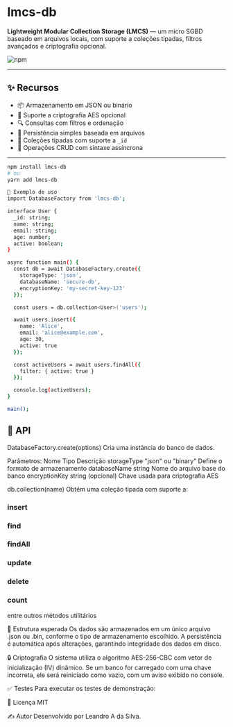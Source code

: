 # lmcs-db

**Lightweight Modular Collection Storage (LMCS)** — um micro SGBD baseado em arquivos locais, com suporte a coleções tipadas, filtros avançados e criptografia opcional.

![npm](https://img.shields.io/npm/v/lmcs-db)

---

## ✨ Recursos

- 📦 Armazenamento em JSON ou binário  
- 🔐 Suporte a criptografia AES opcional  
- 🔍 Consultas com filtros e ordenação  
- 💾 Persistência simples baseada em arquivos  
- 🧩 Coleções tipadas com suporte a `_id`  
- 🔄 Operações CRUD com sintaxe assíncrona  

---


```bash
npm install lmcs-db
# ou
yarn add lmcs-db

🚀 Exemplo de uso
import DatabaseFactory from 'lmcs-db';

interface User {
  _id: string;
  name: string;
  email: string;
  age: number;
  active: boolean;
}

async function main() {
  const db = await DatabaseFactory.create({
    storageType: 'json',
    databaseName: 'secure-db',
    encryptionKey: 'my-secret-key-123'
  });

  const users = db.collection<User>('users');

  await users.insert({
    name: 'Alice',
    email: 'alice@example.com',
    age: 30,
    active: true
  });

  const activeUsers = await users.findAll({
    filter: { active: true }
  });

  console.log(activeUsers);
}

main();
```


## 📘 API
DatabaseFactory.create(options)
Cria uma instância do banco de dados.

Parâmetros:
Nome	Tipo	Descrição
storageType	"json" ou "binary"	Define o formato de armazenamento
databaseName	string	Nome do arquivo base do banco
encryptionKey	string (opcional)	Chave usada para criptografia AES

db.collection<T>(name)
Obtém uma coleção tipada com suporte a:

### insert

### find

### findAll

### update

### delete

### count

entre outros métodos utilitários

📂 Estrutura esperada
Os dados são armazenados em um único arquivo .json ou .bin, conforme o tipo de armazenamento escolhido.
A persistência é automática após alterações, garantindo integridade dos dados em disco.

🔒 Criptografia
O sistema utiliza o algoritmo AES-256-CBC com vetor de inicialização (IV) dinâmico.
Se um banco for carregado com uma chave incorreta, ele será reiniciado como vazio, com um aviso exibido no console.

✅ Testes
Para executar os testes de demonstração:

📄 Licença
MIT

✍️ Autor
Desenvolvido por Leandro A da Silva.